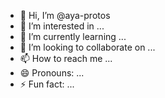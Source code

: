 - 👋 Hi, I’m @aya-protos
- 👀 I’m interested in ...
- 🌱 I’m currently learning ...
- 💞️ I’m looking to collaborate on ...
- 📫 How to reach me ...
- 😄 Pronouns: ...
- ⚡ Fun fact: ...

<!---
aya-protos/aya-protos is a ✨ special ✨ repository because its `README.md` (this file) appears on your GitHub profile.
You can click the Preview link to take a look at your changes.
--->
